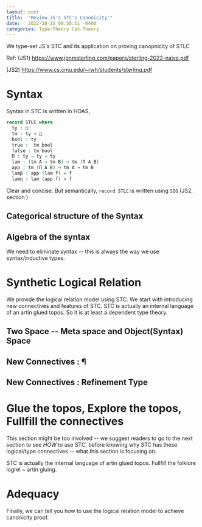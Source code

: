 ```yaml
---
layout: post
title:  "Review JS's STC's Canonicity'"
date:   2022-10-22 00:56:11 -0400
categories: Type-Theory Cat-Theory
---
```


We type-set JS's STC and its application on proving canopnicity of STLC

Ref:
(JS1) https://www.jonmsterling.com/papers/sterling-2022-naive.pdf

(JS2) https://www.cs.cmu.edu/~rwh/students/sterling.pdf

# Syntax

Syntax in STC is written in HOAS,

```agda 
record STLC where 
  ty : □
  tm : ty → □
  bool : ty 
  true :  tm bool
  false : tm bool
  Π : ty → ty → ty
  lam : (tm A → tm B) → tm (Π A B)
  app : tm (Π A B) → tm A → tm B
  lamβ : app (lam f) = f
  lamη : lam (app f) = f 
```

Clear and concise. But semantically, `record STLC` is written using `SIG` (JS2, section )

## Categorical structure of the Syntax 

## Algebra of the syntax

We need to eliminate syntax -- this is always the way we use syntax/inductive types.




# Synthetic Logical Relation

We provide the logical relation model using STC. We start with introducing new connectives and features of STC. STC is actually an internal language of an artin glued topos. So it is at least a dependent type theory.

## Two Space -- Meta space and Object(Syntax) Space
## New Connectives : ¶

## New Connectives : Refinement Type

# Glue the topos, Explore the topos, Fullfill the connectives

This section might be too involved -- we suggest readers to go to the next section to see *HOW* to use STC, before knowing why STC has these logical/type connectives -- what this section is focusing on.

STC is actually the internal language of artin glued topos. Fullfill the folklore logrel ~ artin gluing.

# Adequacy

Finally, we can tell you how to use the logical relation model to achieve canonicity proof. 
